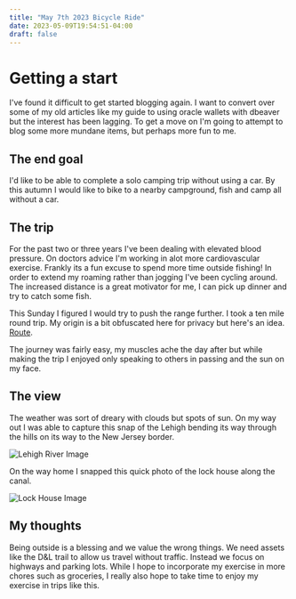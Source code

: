 ```yaml
---
title: "May 7th 2023 Bicycle Ride"
date: 2023-05-09T19:54:51-04:00
draft: false
---
```


# Getting a start

I've found it difficult to get started blogging again. I want to convert over some of my old articles like my guide to using oracle wallets with dbeaver but the interest has been lagging. To get a move on I'm going to attempt to blog some more mundane items, but perhaps more fun to me.

## The end goal

I'd like to be able to complete a solo camping trip without using a car. By this autumn I would like to bike to a nearby campground, fish and camp all without a car.

## The trip

For the past two or three years I've been dealing with elevated blood pressure. On doctors advice I'm working in alot more cardiovascular exercise. Frankly its a fun excuse to spend more time outside fishing! In order to extend my roaming rather than jogging I've been cycling around. The increased distance is a great motivator for me, I can pick up dinner and try to catch some fish.

This Sunday I figured I would try to push the range further. I took a ten mile round trip. My origin is a bit obfuscated here for privacy but here's an idea. [Route](https://goo.gl/maps/NKxtcc14ZkJuZiDM6). 

The journey was fairly easy, my muscles ache the day after but while making the trip I enjoyed only speaking to others in passing and the sun on my face. 

## The view

The weather was sort of dreary with clouds but spots of sun. On my way out I was able to capture this snap of the Lehigh bending its way through the hills on its way to the New Jersey border. 

![Lehigh River Image](/me/20230509/bike_lehigh_small.jpg)

On the way home I snapped this quick photo of the lock house along the canal. 

![Lock House Image](/me/20230509/canal_house_small.jpg)

## My thoughts

Being outside is a blessing and we value the wrong things. We need assets like the D&L trail to allow us travel without traffic. Instead we focus on highways and parking lots. While I hope to incorporate my exercise in more chores such as groceries, I really also hope to take time to enjoy my exercise in trips like this.
